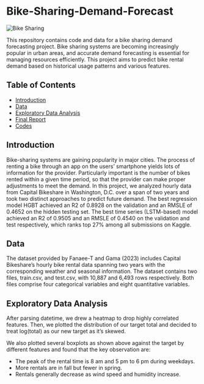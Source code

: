# Bike-Sharing-Demand-Forecast

![Bike Sharing](https://images.ctfassets.net/p6ae3zqfb1e3/33ZjKWPEMX1FLn2X8XZurc/4b1c383d920c7227e052ff001511647f/CaBi_Ride_experience_Hero_2x.png?w=2500&q=60&fm=webp)

This repository contains code and data for a bike sharing demand forecasting project. Bike sharing systems are becoming increasingly popular in urban areas, and accurate demand forecasting is essential for managing resources efficiently. This project aims to predict bike rental demand based on historical usage patterns and various features.

## Table of Contents

- [Introduction](#introduction)
- [Data](#data)
- [Exploratory Data Analysis](kaggle_bike_sharing_demand_data_exploration.ipynb)
- [Final Report](Applied_ML_Report.pdf)
- [Codes](all_models.ipynb)

## Introduction

Bike-sharing systems are gaining popularity in major cities. The process of renting a bike through an app on the users’ smartphone yields lots of information for the provider. Particularly important is the number of bikes rented within a given time period, so that the provider can make proper adjustments to meet the demand. In this project, we analyzed hourly data from Capital Bikeshare in Washington, D.C. over a span of two years and took two distinct approaches to predict future demand. The best regression model HGBT achieved an R2 of 0.8928 on the validation and an RMSLE of 0.4652 on the hidden testing set. The best time series (LSTM-based) model achieved an R2 of 0.9505 and an RMSLE of 0.4540 on the validation and test respectively, which ranks top 27% among all submissions on Kaggle.

## Data

The dataset provided by Fanaee-T and Gama (2023) includes Capital Bikeshare’s hourly bike rental data spanning two years with the corresponding weather and seasonal information. The dataset contains two files, train.csv, and test.csv, with 10,887 and 6,493 rows respectively. Both files comprise four categorical variables and eight quantitative variables.

## Exploratory Data Analysis

After parsing datetime, we drew a heatmap to drop highly correlated features. Then, we plotted the distribution of our target total and decided to treat log(total) as our new target as it’s skewed.

We also plotted several boxplots as shown above against the target by different features and found that the key observation are:
- The peak of the rental time is 8 am and 5 pm to 6 pm during weekdays.
- More rentals are in fall but fewer in spring.
- Rentals generally decrease as wind speed and humidity increase.


